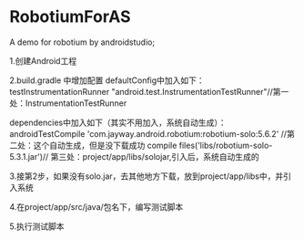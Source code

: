 # RobotiumForAS
A demo for robotium by androidstudio;


1.创建Android工程

2.build.gradle 中增加配置
  defaultConfig中加入如下：
  testInstrumentationRunner "android.test.InstrumentationTestRunner"//第一处：InstrumentationTestRunner
  
  dependencies中加入如下（其实不用加入，系统自动生成）：
  androidTestCompile 'com.jayway.android.robotium:robotium-solo:5.6.2' //第二处：这个自动生成，但是没下载成功
  compile files('libs/robotium-solo-5.3.1.jar')// 第三处：project/app/libs/solojar,引入后，系统自动生成的

3.接第2步，如果没有solo.jar，去其他地方下载，放到project/app/libs中，并引入系统

4.在project/app/src/java/包名下，编写测试脚本

5.执行测试脚本

